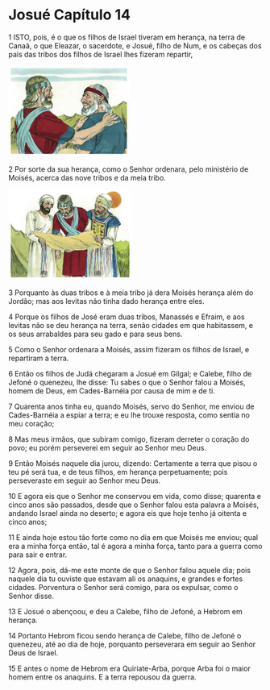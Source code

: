# Josué Capítulo 14

1	ISTO, pois, é o que os filhos de Israel tiveram em herança, na terra de Canaã, o que Eleazar, o sacerdote, e Josué, filho de Num, e os cabeças dos pais das tribos dos filhos de Israel lhes fizeram repartir,

![](.img/06_Jo_14_01_RG.jpg)

2	Por sorte da sua herança, como o Senhor ordenara, pelo ministério de Moisés, acerca das nove tribos e da meia tribo.

![](.img/06_Jo_14_02_RG.jpg)

3	Porquanto às duas tribos e à meia tribo já dera Moisés herança além do Jordão; mas aos levitas não tinha dado herança entre eles.

4	Porque os filhos de José eram duas tribos, Manassés e Efraim, e aos levitas não se deu herança na terra, senão cidades em que habitassem, e os seus arrabaldes para seu gado e para seus bens.

5	Como o Senhor ordenara a Moisés, assim fizeram os filhos de Israel, e repartiram a terra.

6	Então os filhos de Judá chegaram a Josué em Gilgal; e Calebe, filho de Jefoné o quenezeu, lhe disse: Tu sabes o que o Senhor falou a Moisés, homem de Deus, em Cades-Barnéia por causa de mim e de ti.

7	Quarenta anos tinha eu, quando Moisés, servo do Senhor, me enviou de Cades-Barnéia a espiar a terra; e eu lhe trouxe resposta, como sentia no meu coração;

8	Mas meus irmãos, que subiram comigo, fizeram derreter o coração do povo; eu porém perseverei em seguir ao Senhor meu Deus.

9	Então Moisés naquele dia jurou, dizendo: Certamente a terra que pisou o teu pé será tua, e de teus filhos, em herança perpetuamente; pois perseveraste em seguir ao Senhor meu Deus.

10	E agora eis que o Senhor me conservou em vida, como disse; quarenta e cinco anos são passados, desde que o Senhor falou esta palavra a Moisés, andando Israel ainda no deserto; e agora eis que hoje tenho já oitenta e cinco anos;

11	E ainda hoje estou tão forte como no dia em que Moisés me enviou; qual era a minha força então, tal é agora a minha força, tanto para a guerra como para sair e entrar.

12	Agora, pois, dá-me este monte de que o Senhor falou aquele dia; pois naquele dia tu ouviste que estavam ali os anaquins, e grandes e fortes cidades. Porventura o Senhor será comigo, para os expulsar, como o Senhor disse.

13	E Josué o abençoou, e deu a Calebe, filho de Jefoné, a Hebrom em herança.

14	Portanto Hebrom ficou sendo herança de Calebe, filho de Jefoné o quenezeu, até ao dia de hoje, porquanto perseverara em seguir ao Senhor Deus de Israel.

15	E antes o nome de Hebrom era Quiriate-Arba, porque Arba foi o maior homem entre os anaquins. E a terra repousou da guerra.

